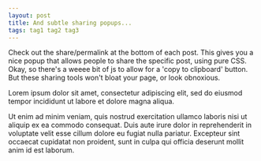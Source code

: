 ```yaml
---
layout: post
title: And subtle sharing popups...
tags: tag1 tag2 tag3 
---
```


Check out the share/permalink at the bottom of each post. This gives you a nice popup that allows people to share the specific post, using pure CSS. Okay, so there's a weeee bit of js to allow for a 'copy to clipboard' button. But these sharing tools won't bloat your page, or look obnoxious.

Lorem ipsum dolor sit amet, consectetur adipiscing elit, sed do eiusmod tempor incididunt ut labore et dolore magna aliqua.

Ut enim ad minim veniam, quis nostrud exercitation ullamco laboris nisi ut aliquip ex ea commodo consequat. Duis aute irure dolor in reprehenderit in voluptate velit esse cillum dolore eu fugiat nulla pariatur. Excepteur sint occaecat cupidatat non proident, sunt in culpa qui officia deserunt mollit anim id est laborum.
